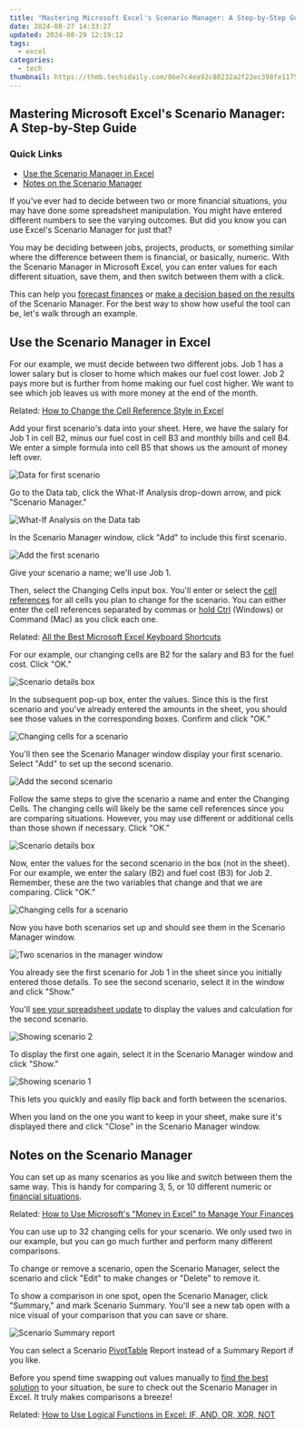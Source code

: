 ```yaml
---
title: "Mastering Microsoft Excel's Scenario Manager: A Step-by-Step Guide"
date: 2024-08-27 14:33:27
updated: 2024-08-29 12:19:12
tags:
  - excel
categories:
  - tech
thumbnail: https://thmb.techidaily.com/86e7c4ea92c80232a2f22ec398fe1175bda0bfa79b5ffdb49f75954366a9ab9c.jpg
---
```


## Mastering Microsoft Excel's Scenario Manager: A Step-by-Step Guide

### Quick Links

* [Use the Scenario Manager in Excel](https://extra-hints.techidaily.com/updated-ultimate-guide-to-add-chapters-to-a-youtube-video/)
* [Notes on the Scenario Manager](https://extra-skills.techidaily.com/leading-the-way-in-color-grading-adobes-top-10-luts-for-lightroom-for-2024/)

 If you've ever had to decide between two or more financial situations, you may have done some spreadsheet manipulation. You might have entered different numbers to see the varying outcomes. But did you know you can use Excel's Scenario Manager for just that?

 You may be deciding between jobs, projects, products, or something similar where the difference between them is financial, or basically, numeric. With the Scenario Manager in Microsoft Excel, you can enter values for each different situation, save them, and then switch between them with a click.

 This can help you [forecast finances](https://youtube-docs.techidaily.com/-of-wisdom-youtube-tvs-unique-selling-points-for-2024/) or [make a decision based on the results](https://extra-information.techidaily.com/symphonic-streams-exclusive-sites-for-downloadable-tones/) of the Scenario Manager. For the best way to show how useful the tool can be, let's walk through an example.

##  Use the Scenario Manager in Excel

 For our example, we must decide between two different jobs. Job 1 has a lower salary but is closer to home which makes our fuel cost lower. Job 2 pays more but is further from home making our fuel cost higher. We want to see which job leaves us with more money at the end of the month.

Related: [How to Change the Cell Reference Style in Excel](https://facebook-video-content.techidaily.com/new-in-2024-curated-list-of-top-20-prison-jail-memes-boosting-morale-on-social-platforms/) 

 Add your first scenario's data into your sheet. Here, we have the salary for Job 1 in cell B2, minus our fuel cost in cell B3 and monthly bills and cell B4\. We enter a simple formula into cell B5 that shows us the amount of money left over.

![Data for first scenario](https://static1.howtogeekimages.com/wordpress/wp-content/uploads/2022/05/FinanceData-ExcelScenarioManager.png) 

 Go to the Data tab, click the What-If Analysis drop-down arrow, and pick "Scenario Manager."

![What-If Analysis on the Data tab](https://static1.howtogeekimages.com/wordpress/wp-content/uploads/2022/05/DataWhatIfScenarioManager-ExcelScenarioManager.png) 

 In the Scenario Manager window, click "Add" to include this first scenario.

![Add the first scenario](https://static1.howtogeekimages.com/wordpress/wp-content/uploads/2022/05/AddScenario-ExcelScenarioManager.png) 

 Give your scenario a name; we'll use Job 1.

 Then, select the Changing Cells input box. You'll enter or select the [cell references](https://facebook-video-content.techidaily.com/new-in-2024-curated-list-of-top-20-prison-jail-memes-boosting-morale-on-social-platforms/) for all cells you plan to change for the scenario. You can either enter the cell references separated by commas or [hold Ctrl](https://eaxpv-info.techidaily.com/updated-2024-approved-high-definition-ready-enabling-av1-on-youtube/) (Windows) or Command (Mac) as you click each one.

Related: [All the Best Microsoft Excel Keyboard Shortcuts](https://eaxpv-info.techidaily.com/updated-2024-approved-high-definition-ready-enabling-av1-on-youtube/) 

 For our example, our changing cells are B2 for the salary and B3 for the fuel cost. Click "OK."

![Scenario details box](https://static1.howtogeekimages.com/wordpress/wp-content/uploads/2022/05/AddScenarioDetails-ExcelScenarioManager.png) 

 In the subsequent pop-up box, enter the values. Since this is the first scenario and you've already entered the amounts in the sheet, you should see those values in the corresponding boxes. Confirm and click "OK."

![Changing cells for a scenario](https://static1.howtogeekimages.com/wordpress/wp-content/uploads/2022/05/AddScenarioCells-ExcelScenarioManager.png) 

 You'll then see the Scenario Manager window display your first scenario. Select "Add" to set up the second scenario.

![Add the second scenario](https://static1.howtogeekimages.com/wordpress/wp-content/uploads/2022/05/AddSecondScenario-ExcelScenarioManager.png) 

 Follow the same steps to give the scenario a name and enter the Changing Cells. The changing cells will likely be the same cell references since you are comparing situations. However, you may use different or additional cells than those shown if necessary. Click "OK."

![Scenario details box](https://static1.howtogeekimages.com/wordpress/wp-content/uploads/2022/05/AddSecondScenarioDetails-ExcelScenarioManager.png) 

 Now, enter the values for the second scenario in the box (not in the sheet). For our example, we enter the salary (B2) and fuel cost (B3) for Job 2\. Remember, these are the two variables that change and that we are comparing. Click "OK."

![Changing cells for a scenario](https://static1.howtogeekimages.com/wordpress/wp-content/uploads/2022/05/AddSecondScenarioCells-ExcelScenarioManager.png) 

 Now you have both scenarios set up and should see them in the Scenario Manager window.

![Two scenarios in the manager window](https://static1.howtogeekimages.com/wordpress/wp-content/uploads/2022/05/BothScenarios-ExcelScenarioManager.png) 

 You already see the first scenario for Job 1 in the sheet since you initially entered those details. To see the second scenario, select it in the window and click "Show."

 You'll [see your spreadsheet update](https://screen-activity-recording.techidaily.com/detailed-guide-to-screen-record-skype-via-obs-for-2024/) to display the values and calculation for the second scenario.

![Showing scenario 2](https://static1.howtogeekimages.com/wordpress/wp-content/uploads/2022/05/ShowScenario2-ExcelScenarioManager.png) 

 To display the first one again, select it in the Scenario Manager window and click "Show."

![Showing scenario 1](https://static1.howtogeekimages.com/wordpress/wp-content/uploads/2022/05/ShowScenario1-ExcelScenarioManager.png) 

 This lets you quickly and easily flip back and forth between the scenarios.

 When you land on the one you want to keep in your sheet, make sure it's displayed there and click "Close" in the Scenario Manager window.

##  Notes on the Scenario Manager

 You can set up as many scenarios as you like and switch between them the same way. This is handy for comparing 3, 5, or 10 different numeric or [financial situations](https://driver-install.techidaily.com/update-pcs-graphics-capabilities-with-new-drivers/).

Related: [How to Use Microsoft's "Money in Excel" to Manage Your Finances](https://driver-install.techidaily.com/update-pcs-graphics-capabilities-with-new-drivers/) 

 You can use up to 32 changing cells for your scenario. We only used two in our example, but you can go much further and perform many different comparisons.

 To change or remove a scenario, open the Scenario Manager, select the scenario and click "Edit" to make changes or "Delete" to remove it.

 To show a comparison in one spot, open the Scenario Manager, click "Summary," and mark Scenario Summary. You'll see a new tab open with a nice visual of your comparison that you can save or share.

![Scenario Summary report](https://static1.howtogeekimages.com/wordpress/wp-content/uploads/2022/05/ScenarioSummary-ExcelScenarioManager.png) 

 You can select a Scenario [PivotTable](https://fake-location.techidaily.com/spoofing-life360-how-to-do-it-on-honor-play-40c-drfone-by-drfone-virtual-android/) Report instead of a Summary Report if you like.

 Before you spend time swapping out values manually to [find the best solution](https://extra-skills.techidaily.com/in-2024-spark-engagement-the-ultimate-list-of-video-text-effects/) to your situation, be sure to check out the Scenario Manager in Excel. It truly makes comparisons a breeze!

Related: [How to Use Logical Functions in Excel: IF, AND, OR, XOR, NOT](https://extra-skills.techidaily.com/in-2024-spark-engagement-the-ultimate-list-of-video-text-effects/)

<ins class="adsbygoogle"
     style="display:block"
     data-ad-format="autorelaxed"
     data-ad-client="ca-pub-7571918770474297"
     data-ad-slot="1223367746"></ins>



<ins class="adsbygoogle"
     style="display:block"
     data-ad-client="ca-pub-7571918770474297"
     data-ad-slot="8358498916"
     data-ad-format="auto"
     data-full-width-responsive="true"></ins>

